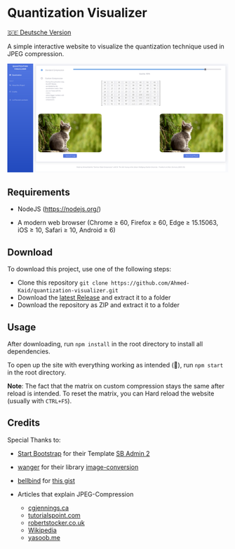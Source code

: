 # Quantization Visualizer

[🇩🇪 Deutsche Version](https://github.com/Ahmed-Kaid/quantization-visualizer/blob/main/README.de.md)

A simple interactive website to visualize the quantization technique used in JPEG compression.

![Screenshot of the Page](img/screenshot.png)

## Requirements

- NodeJS (https://nodejs.org/)

- A modern web browser
  (Chrome ≥ 60, Firefox ≥ 60, Edge ≥ 15.15063, iOS ≥ 10, Safari ≥ 10, Android ≥ 6)

## Download

To download this project, use one of the following steps:

- Clone this repository `git clone https://github.com/Ahmed-Kaid/quantization-visualizer.git`
- Download the [latest Release](https://github.com/Ahmed-Kaid/quantization-visualizer/releases/latest/download/quantization-visualizer.zip) and extract it to a folder
- Download the repository as ZIP and extract it to a folder

## Usage

After downloading, run `npm install` in the root directory to install all dependencies.

To open up the site with everything working as intended (🤞), run `npm start` in the root directory.

**Note**: The fact that the matrix on custom compression stays the same after reload is intended. To reset the matrix, you can Hard reload the website (usually with `CTRL+F5`).

## Credits

Special Thanks to:

- [Start Bootstrap](https://github.com/startbootstrap) for their Template [SB Admin 2](https://github.com/startbootstrap/startbootstrap-sb-admin-2)

- [wanger](https://github.com/WangYuLue/) for their library [image-conversion](https://github.com/WangYuLue/image-conversion)

- [bellbind](https://gist.github.com/bellbind) for [this gist](https://gist.github.com/bellbind/eb3419516e00fdfa13f472d82fd1b495)

- Articles that explain JPEG-Compression

  - [cgjennings.ca](https://cgjennings.ca/articles/jpeg-compression/)
  - [tutorialspoint.com](https://www.tutorialspoint.com/dip/introduction_to_jpeg_compression.htm)
  - [robertstocker.co.uk](https://www.robertstocker.co.uk/jpeg/jpeg_new_1.htm)
  - [Wikipedia](https://en.wikipedia.org/wiki/JPEG#JPEG_compression)
  - [yasoob.me](https://yasoob.me/posts/understanding-and-writing-jpeg-decoder-in-python/#huffman-encoding)
